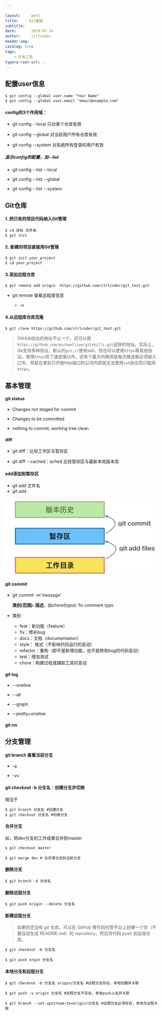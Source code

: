 ```yaml
---

layout:     post
title:     Git基础
subtitle:   
date:       2019-07-14
author:     ctrlcoder
header-img: 
catalog: true
tags:
    - 开发工具
typora-root-url: ..
---
```


## 配置user信息

```shell
$ git config --global user.name "Your Name"
$ git config --global user.email "email@example.com"
```

#### config的3个作用域：

- git config --local 只对某个仓库有效

- git config --global 对当前用户所有仓库有效

- git config --system 对系统所有登录的用户有效

##### 显示config的配置，加--list

- git config --list --local

- git config --list --global 

- git config --list --system 

  

## Git仓库

#### 1. 把已有的项目代码纳入Git管理

```shell
$ cd 目标 文件夹
$ git init
```

#### 2. 新建的项目直接用Git管理

```shell
$ git init your_project
$ cd your_project
```

#### 3.添加远程仓库

```shell
$ git remote add origin  https://github.com/ctrlcoder/git_test.git
```



- git remote 查看远程库信息

  - -v

  

#### 4.从远程库仓库克隆

```shell
$ git clone https://github.com/ctrlcoder/git_test.git
```

> GitHub给出的地址不止一个，还可以用`https://github.com/michaelliao/gitskills.git`这样的地址。实际上，Git支持多种协议，默认的`git://`使用ssh，但也可以使用`https`等其他协议。使用`https`除了速度慢以外，还有个最大的麻烦是每次推送都必须输入口令，但是在某些只开放http端口的公司内部就无法使用`ssh`协议而只能用`https`。



## 基本管理

#### git status 

- Changes not staged for commit

- Changes to be committed
- nothing to commit, working tree clean

#### diff  

- git diff：比较工作区与暂存区

- git diff  --cached：ached 比较暂存区与最新本地版本库

#### add添加到暂存区

- git add 文件名
- git add .

![1563084618981](/img/assets_2019/1563084618981.png)

#### git commit

- git commit -m'message'

  **类别(范围): 描述**，如chore(typo): fix comment typo

- 类别
  - feat：新功能（feature）
  - fix：修补bug
  - docs：文档（documentation）
  - style： 格式（不影响代码运行的变动）
  - refactor：重构（即不是新增功能，也不是修改bug的代码变动）
  - test：增加测试
  - chore：构建过程或辅助工具的变动

#### git log

- --oneline

- --all
- --graph
- --pretty=oneline

#### git rm



## 分支管理

#### git branch  查看当前分支

- -a

- -vv

#### git checkout -b 分支名：创建分支并切换

相当于

```shell
$ git branch 分支名 #创建分支
$ git checkout 分支名 #切换分支
```

#### 合并分支

如，把dev分支的工作成果合并到master

```shell
$ git checkout master

$ git merge dev # 合并某分支到当前分支
```

#### 删除分支

```shell
$ git branch -d 分支名
```

#### 删除远程分支

```shell
$ git push origin --delete 分支名
```

#### 新建远程分支

> 如果你还没有 git 仓库，可以在 GitHub 等代码托管平台上创建一个空（不要自动生成 README.md）的 repository，然后将代码 push 到远端仓库。

```shell
$ git checkout -b 分支名 

$ git push orgin 分支名
```

#### 本地分支和远程分支

```shell
$ git checkout -b 分支名 origin/分支名 #远程分支存在，本地创建并关联

$ git push -u origin 分支名 #远程分支不存在，本地push上去并关联

$ git branch --set-upstream-to=origin/分支名 #远程分支必须存在，本地与远程关联 
```

